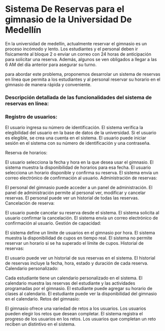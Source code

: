 # Sistema De Reservas para el gimnasio de la Universidad De Medellín

En la universidad de medellín, actualmente reservar el gimnasio es un proceso incómodo y lento.
Los estudiantes y el personal deben ir fisicamente al bloque 2 o enviar un correo con 24 horas de anticipación para solicitar una reserva.
Además, algunos se ven obligados a llegar a las 6 AM del día anterior para asegurar su turno.  

para abordar este problema, proponemos desarrolar un sistema de reservas en línea que permita a los estudiantes y al personal reservar su horario en el gimnasio de manera rápida y conveniente.

### Descripción detallada de las funcionalidades del sistema de reservas en línea:
### Registro de usuarios:

El usuario ingresa su número de identificación.
El sistema verifica la elegibilidad del usuario en la base de datos de la universidad.
Si el usuario es elegible, se crea una cuenta en el sistema.
El usuario puede iniciar sesión en el sistema con su número de identificación y una contraseña.

Reserva de horarios:  

El usuario selecciona la fecha y hora en la que desea usar el gimnasio.
El sistema muestra la disponibilidad de horarios para esa fecha.
El usuario selecciona un horario disponible y confirma su reserva.
El sistema envía un correo electrónico de confirmación al usuario.
Administración de reservas:

El personal del gimnasio puede acceder a un panel de administración.
El panel de administración permite al personal ver, modificar y cancelar reservas.
El personal puede ver un historial de todas las reservas.
Cancelación de reserva:

El usuario puede cancelar su reserva desde el sistema.
El sistema solicita al usuario confirmar la cancelación.
El sistema envía un correo electrónico de confirmación al usuario.
Gestión de capacidad:

El sistema define un límite de usuarios en el gimnasio por hora.
El sistema muestra la disponibilidad de cupos en tiempo real.
El sistema no permite reservar un horario si se ha superado el límite de cupos.
Historial de reservas:

El usuario puede ver un historial de sus reservas en el sistema.
El historial de reservas incluye la fecha, hora, estado y duración de cada reserva.
Calendario personalizado:

Cada estudiante tiene un calendario personalizado en el sistema.
El calendario muestra las reservas del estudiante y las actividades programadas por el gimnasio.
El estudiante puede agregar su horario de clases al calendario.
El estudiante puede ver la disponibilidad del gimnasio en el calendario.
Retos del gimnasio:

El gimnasio ofrece una variedad de retos a los usuarios.
Los usuarios pueden elegir los retos que desean completar.
El sistema registra el progreso de los usuarios en los retos.
Los usuarios que completan un reto reciben un distintivo en el sistema.
